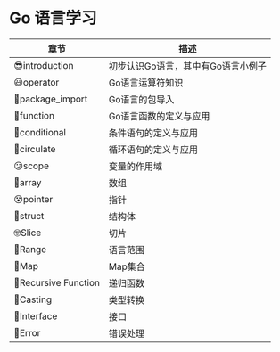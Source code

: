 # Go 语言学习


| **章节**            | **描述**                           |
| ------------------- | ---------------------------------- |
| 😎introduction       | 初步认识Go语言，其中有Go语言小例子 |
| 😃operator           | Go语言运算符知识                   |
| 🥰package_import     | Go语言的包导入                     |
| 🤗function           | Go语言函数的定义与应用             |
| 🫥conditional        | 条件语句的定义与应用               |
| 🤩circulate          | 循环语句的定义与应用               |
| 😕scope              | 变量的作用域                       |
| 🤨array              | 数组                               |
| 😵pointer            | 指针                               |
| 🥸struct             | 结构体                             |
| 🤓Slice              | 切片                               |
| 🫤Range              | 语言范围                           |
| 🎈Map                | Map集合                            |
| 🥳Recursive Function | 递归函数                           |
| 🦒Casting            | 类型转换                           |
| 🐽Interface          | 接口                               |
| 🦊Error              | 错误处理                           |